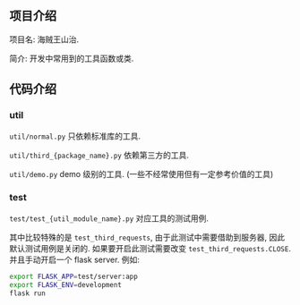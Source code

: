 ## 项目介绍

项目名: 海贼王山治.

简介: 开发中常用到的工具函数或类.

## 代码介绍

### util

`util/normal.py` 只依赖标准库的工具.

`util/third_{package_name}.py` 依赖第三方的工具.

`util/demo.py` demo 级别的工具. (一些不经常使用但有一定参考价值的工具)

### test

`test/test_{util_module_name}.py` 对应工具的测试用例.

其中比较特殊的是 `test_third_requests`, 由于此测试中需要借助到服务器, 因此
默认测试用例是关闭的. 如果要开启此测试需要改变 `test_third_requests.CLOSE`.
并且手动开启一个 flask server. 例如:

```bash
export FLASK_APP=test/server:app
export FLASK_ENV=development
flask run
```
